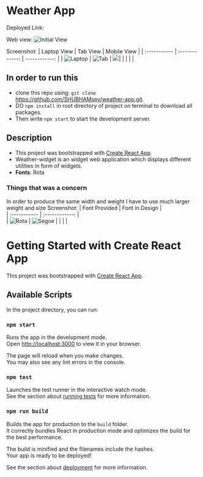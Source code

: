 # Weather App
Deployed Link:

Web view:
![Initial View](./public/images/Laptop.png)

Screenshot: 
  | Laptop View                            | Tab View                           |  Mobile View                    |
  | :-----------                           | :------------:                     |  ------------:                  |
  | ![Laptop](./public/images/Laptop.png)  | ![Tab](./public/images/Tablet.png) | ![](./public/images/Mobile.jpeg)|
  |                                        |                                    |                                 |


## In order to run this
- clone this repo using: `git clone` https://github.com/SHUBHAMspy/weather-app.git.
- DO `npm install` in root directory of project on terminal to download all packages.
- Then write `npm start` to start the development server.

## Description

- This project was bootstrapped with [Create React App](https://github.com/facebook/create-react-app).
- Weather-widget is an widget web application which displays different utilities in form of widgets.
- **Fonts**: Rota

### Things that was a concern
In order to produce the same width and weight I have to use much larger weight and size
Screenshot: 
  | Font Provided                          | Font in Design                       |  
  | :-----------                           | :------------:                       |  
  | ![Rota](./public/images/Rota.png)      | ![Segoe](./public/images/Segoe.png)  | 
  |                                        |                                      |                                 



# Getting Started with Create React App

This project was bootstrapped with [Create React App](https://github.com/facebook/create-react-app).

## Available Scripts

In the project directory, you can run:

### `npm start`

Runs the app in the development mode.\
Open [http://localhost:3000](http://localhost:3000) to view it in your browser.

The page will reload when you make changes.\
You may also see any lint errors in the console.

### `npm test`

Launches the test runner in the interactive watch mode.\
See the section about [running tests](https://facebook.github.io/create-react-app/docs/running-tests) for more information.

### `npm run build`

Builds the app for production to the `build` folder.\
It correctly bundles React in production mode and optimizes the build for the best performance.

The build is minified and the filenames include the hashes.\
Your app is ready to be deployed!

See the section about [deployment](https://facebook.github.io/create-react-app/docs/deployment) for more information.

